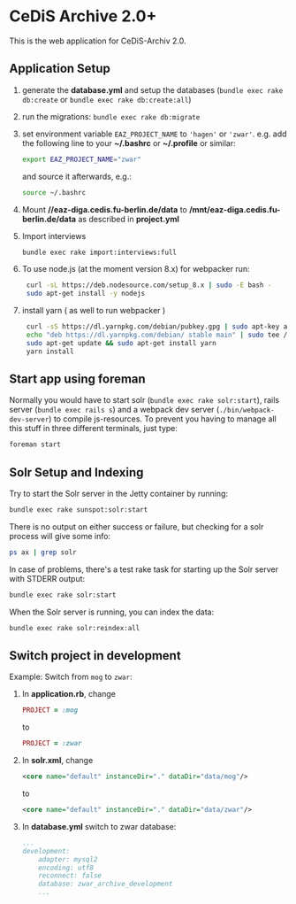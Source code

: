 # CeDiS Archive 2.0+

This is the web application for CeDiS-Archiv 2.0.

## Application Setup

1. generate the **database.yml** and setup the databases (`bundle exec rake db:create` or `bundle exec rake db:create:all`)
2. run the migrations: `bundle exec rake db:migrate`
3. set environment variable `EAZ_PROJECT_NAME` to `'hagen'` or `'zwar'`. 
   e.g. add the following line to your **~/.bashrc** or **~/.profile** or similar:

    ```bash
    export EAZ_PROJECT_NAME="zwar"
    ```
    and source it afterwards, e.g.:
   
    ```bash
    source ~/.bashrc
    ```
4. Mount **//eaz-diga.cedis.fu-berlin.de/data** to **/mnt/eaz-diga.cedis.fu-berlin.de/data** as described in **project.yml**

5. Import interviews
   ```bash
   bundle exec rake import:interviews:full
   ```
6. To use node.js (at the moment version 8.x) for webpacker run:
 
    ```bash
     curl -sL https://deb.nodesource.com/setup_8.x | sudo -E bash -
     sudo apt-get install -y nodejs
    ```
    
7. install yarn ( as well to run webpacker )

    ```bash
     curl -sS https://dl.yarnpkg.com/debian/pubkey.gpg | sudo apt-key add -
     echo "deb https://dl.yarnpkg.com/debian/ stable main" | sudo tee /etc/apt/sources.list.d/yarn.list
     sudo apt-get update && sudo apt-get install yarn
     yarn install
    ```
    
## Start app using foreman

Normally you would have to start solr (`bundle exec rake solr:start`), rails server (`bundle exec rails s`) and a webpack dev server (`./bin/webpack-dev-server`) to compile js-resources.
To prevent you having to manage all this stuff in three different terminals, just type:

```bash
foreman start
```

## Solr Setup and Indexing

Try to start the Solr server in the Jetty container by running:

```bash
bundle exec rake sunspot:solr:start
```

There is no output on either success or failure, but checking for a solr process will give some info:

```bash
ps ax | grep solr
```

In case of problems, there's a test rake task for starting up the Solr server with STDERR output:

```bash
bundle exec rake solr:start
```

When the Solr server is running, you can index the data:

```bash
bundle exec rake solr:reindex:all
```

## Switch project in development

Example: Switch from `mog` to `zwar`:

1. In **application.rb**, change
    
    ```ruby
    PROJECT = :mog
    ```
    
    to
    
    ```ruby
    PROJECT = :zwar
    ```

2. In **solr.xml**, change

    ```xml
    <core name="default" instanceDir="." dataDir="data/mog"/>
    ```
    
    to
    
    ```xml
    <core name="default" instanceDir="." dataDir="data/zwar"/>
    ```
    
3. In **database.yml** switch to zwar database:
    
    ```yml
    ...
    development:
        adapter: mysql2
        encoding: utf8
        reconnect: false
        database: zwar_archive_development
        ...
    ```